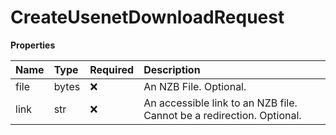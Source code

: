 # CreateUsenetDownloadRequest

**Properties**

| Name | Type  | Required | Description                                                           |
| :--- | :---- | :------- | :-------------------------------------------------------------------- |
| file | bytes | ❌       | An NZB File. Optional.                                                |
| link | str   | ❌       | An accessible link to an NZB file. Cannot be a redirection. Optional. |
